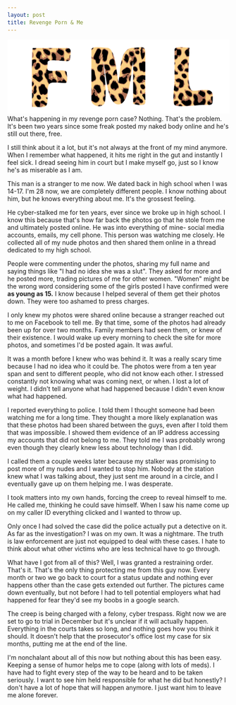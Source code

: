 ```yaml
---
layout: post
title: Revenge Porn & Me
---
```

![fml](/images/fml.png)
What's happening in my revenge porn case? Nothing. That's the problem. It's been two years since some freak posted my naked body online and he's still out there, free. 

I still think about it a lot,  but it's not always at the front of my mind anymore. When I remember what happened, it hits me right in the gut and instantly I feel sick. I dread seeing him in court but I make myself go, just so I know he's as miserable as I am. 

This man is a stranger to me now. We dated back in high school when I was 14-17. I'm 28 now, we are completely different people. I know nothing about him, but he knows everything about me. It's the grossest feeling. 

He cyber-stalked me for ten years, ever since we broke up in high school. I know this because that's how far back the photos go that he stole from me and ultimately posted online. He was into everything of mine- social media accounts, emails, my cell phone. This person was watching me closely. He collected all of my nude photos and then shared them online in a thread dedicated to my high school.

People were commenting under the photos, sharing my full name and saying things like "I had no idea she was a slut". They asked for more and he posted more, trading pictures of me for other women. "Women" might be the wrong word considering some of the girls posted I have confirmed were **as young as 15.** I know because I helped several of them get their photos down. They were too ashamed to press charges. 

I only knew my photos were shared online because a stranger reached out to me on Facebook to tell me. By that time, some of the photos had already been up for over two months. Family members had seen them, or knew of their existence. I would wake up every morning to check the site for more photos, and sometimes I'd be posted again. It was awful. 

It was a month before I knew who was behind it. It was a really scary time because I had no idea who it could be. The photos were from a ten year span and sent to different people, who did not know each other. I stressed constantly not knowing what was coming next, or when. I lost a lot of weight. I didn't tell anyone what had happened because I didn't even know what had happened.

I reported everything to police. I told them I thought someone had been watching me for a long time. They thought a more likely explanation was that these photos had been shared between the guys, even after I told them that was impossible. I showed them evidence of an IP address accessing my accounts that did not belong to me. They told me I was probably wrong even though they clearly knew less about technology than I did. 

I called them a couple weeks later because my stalker was promising to post more of my nudes and I wanted to stop him. Nobody at the station knew what I was talking about, they just sent me around in a circle, and I eventually gave up on them helping me. I was desperate.

I took matters into my own hands, forcing the creep to reveal himself to me. He called me, thinking he could save himself. When I saw his name come up on my caller ID everything clicked and I wanted to throw up. 

Only once I had solved the case did the police actually put a detective on it. As far as the investigation? I was on my own. It was a nightmare. The truth is law enforcement are just not equipped to deal with these cases. I hate to think about what other victims who are less technical have to go through.

What have I got from all of this? Well, I was granted a restraining order. That's it. That's the only thing protecting me from this guy now. Every month or two we go back to court for a status update and nothing ever happens other than the case gets extended out further. The pictures came down eventually, but not before I had to tell potential employers what had happened for fear they'd see my boobs in a google search. 

The creep is being charged with a felony, cyber trespass. Right now we are set to go to trial in December but it's unclear if it will actually happen. Everything in the courts takes so long, and nothing goes how you think it should. It doesn't help that the prosecutor's office lost my case for six months, putting me at the end of the line. 

I'm nonchalant about all of this now but nothing about this has been easy. Keeping a sense of humor helps me to cope (along with lots of meds). I have had to fight every step of the way to be heard and to be taken seriously. I want to see him held responsible for what he did but honestly? I don't have a lot of hope that will happen anymore. I just want him to leave me alone forever. 